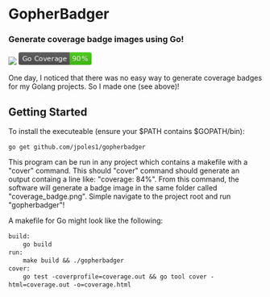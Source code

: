 # GopherBadger
### Generate coverage badge images using Go!

<img src="https://ci.jpoles1.com/api/badges/jpoles1/gopherbadger/status.svg" height="25"/>     <img src="https://raw.githubusercontent.com/jpoles1/gopherbadger/master/coverage_badge.png" height="25"/>

One day, I noticed that there was no easy way to generate coverage badges for my Golang projects. So I made one (see above)! 

## Getting Started 

To install the executeable (ensure your $PATH contains $GOPATH/bin):

```
go get github.com/jpoles1/gopherbadger
```

This program can be run in any project which contains a makefile with a "cover" command. This should "cover" command should generate an output containg a line like: "coverage: 84%". From this command, the software will generate a badge image in the same folder called "coverage_badge.png". Simple navigate to the project root and run "gopherbadger"!

A makefile for Go might look like the following:

```
build:
	go build
run:
	make build && ./gopherbadger
cover:
	go test -coverprofile=coverage.out && go tool cover -html=coverage.out -o=coverage.html
```
